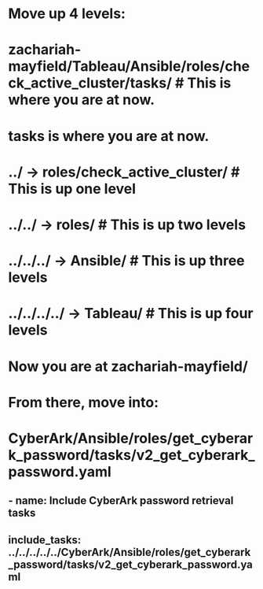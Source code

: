 # Move up 4 levels:
# zachariah-mayfield/Tableau/Ansible/roles/check_active_cluster/tasks/ # This is where you are at now.
# tasks is where you are at now.
# ../ → roles/check_active_cluster/ # This is up one level
# ../../ → roles/ # This is up two levels
# ../../../ → Ansible/ # This is up three levels
# ../../../../ → Tableau/ # This is up four levels
# Now you are at zachariah-mayfield/
# From there, move into:
# CyberArk/Ansible/roles/get_cyberark_password/tasks/v2_get_cyberark_password.yaml

## - name: Include CyberArk password retrieval tasks
##   include_tasks: ../../../../../CyberArk/Ansible/roles/get_cyberark_password/tasks/v2_get_cyberark_password.yaml